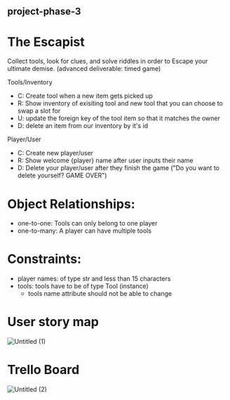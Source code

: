 ## project-phase-3

# The Escapist

Collect tools, look for clues, and solve riddles in order to Escape your ultimate demise. (advanced deliverable: timed game)

Tools/Inventory

- C: Create tool when a new item gets picked up
- R: Show inventory of exisiting tool and new tool that you can choose to swap a slot for
- U: update the foreign key of the tool item so that it matches the owner
- D: delete an item from our inventory by it's id

Player/User

- C: Create new player/user
- R: Show welcome {player} name after user inputs their name
- D: Delete your player/user after they finish the game ("Do you want to delete yourself? GAME OVER")


# Object Relationships:

- one-to-one: Tools can only belong to one player
- one-to-many: A player can have multiple tools

# Constraints:

- player names: of type str and less than 15 characters
- tools: tools have to be of type Tool (instance)
  - tools name attribute should not be able to change


# User story map

![Untitled (1)](https://github.com/Idalisvaladez/Idalisvaladez/assets/139524475/8aad447c-53a3-4727-beca-b5ce96ddad64)


# Trello Board

![Untitled (2)](https://media.discordapp.net/attachments/1154791932111884351/1154858458412232745/image.png?width=1758&height=962)
